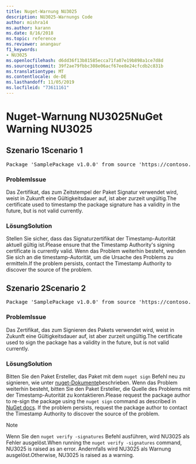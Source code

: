 ```yaml
---
title: Nuget-Warnung NU3025
description: NU3025-Warnungs Code
author: mishra14
ms.author: karann
ms.date: 8/16/2018
ms.topic: reference
ms.reviewer: anangaur
f1_keywords:
- NU3025
ms.openlocfilehash: d6dd36f13b81585ecca71fa07e19b898a1ce7d8d
ms.sourcegitcommit: 39f2ae79fbbc308e06acf67ee8e24cfcdb2c831b
ms.translationtype: MT
ms.contentlocale: de-DE
ms.lasthandoff: 11/05/2019
ms.locfileid: "73611161"
---
```

# <a name="nuget-warning-nu3025"></a><span data-ttu-id="c0e37-103">Nuget-Warnung NU3025</span><span class="sxs-lookup"><span data-stu-id="c0e37-103">NuGet Warning NU3025</span></span>

## <a name="scenario-1"></a><span data-ttu-id="c0e37-104">Szenario 1</span><span class="sxs-lookup"><span data-stu-id="c0e37-104">Scenario 1</span></span>

<pre>Package 'SamplePackage v1.0.0' from source 'https://contoso.com/index.json': The timestamp signing certificate is not yet valid.</pre>

### <a name="issue"></a><span data-ttu-id="c0e37-105">Problem</span><span class="sxs-lookup"><span data-stu-id="c0e37-105">Issue</span></span>

<span data-ttu-id="c0e37-106">Das Zertifikat, das zum Zeitstempel der Paket Signatur verwendet wird, weist in Zukunft eine Gültigkeitsdauer auf, ist aber zurzeit ungültig.</span><span class="sxs-lookup"><span data-stu-id="c0e37-106">The certificate used to timestamp the package signature has a validity in the future, but is not valid currently.</span></span>


### <a name="solution"></a><span data-ttu-id="c0e37-107">Lösung</span><span class="sxs-lookup"><span data-stu-id="c0e37-107">Solution</span></span>

<span data-ttu-id="c0e37-108">Stellen Sie sicher, dass das Signaturzertifikat der Timestamp-Autorität aktuell gültig ist.</span><span class="sxs-lookup"><span data-stu-id="c0e37-108">Please ensure that the Timestamp Authority's signing certificate is currently valid.</span></span> <span data-ttu-id="c0e37-109">Wenn das Problem weiterhin besteht, wenden Sie sich an die timestamp-Autorität, um die Ursache des Problems zu ermitteln.</span><span class="sxs-lookup"><span data-stu-id="c0e37-109">If the problem persists, contact the Timestamp Authority to discover the source of the problem.</span></span>



## <a name="scenario-2"></a><span data-ttu-id="c0e37-110">Szenario 2</span><span class="sxs-lookup"><span data-stu-id="c0e37-110">Scenario 2</span></span>

<pre>Package 'SamplePackage v1.0.0' from source 'https://contoso.com/index.json': The primary signature's timestamp signing certificate is not yet valid.</pre>

### <a name="issue"></a><span data-ttu-id="c0e37-111">Problem</span><span class="sxs-lookup"><span data-stu-id="c0e37-111">Issue</span></span>

<span data-ttu-id="c0e37-112">Das Zertifikat, das zum Signieren des Pakets verwendet wird, weist in Zukunft eine Gültigkeitsdauer auf, ist aber zurzeit ungültig.</span><span class="sxs-lookup"><span data-stu-id="c0e37-112">The certificate used to sign the package has a validity in the future, but is not valid currently.</span></span>


### <a name="solution"></a><span data-ttu-id="c0e37-113">Lösung</span><span class="sxs-lookup"><span data-stu-id="c0e37-113">Solution</span></span>

<span data-ttu-id="c0e37-114">Bitten Sie den Paket Ersteller, das Paket mit dem `nuget sign` Befehl neu zu signieren, wie unter [nuget-Dokumente](https://docs.microsoft.com/nuget/create-packages/sign-a-package)beschrieben. Wenn das Problem weiterhin besteht, bitten Sie den Paket Ersteller, die Quelle des Problems mit der Timestamp-Autorität zu kontaktieren.</span><span class="sxs-lookup"><span data-stu-id="c0e37-114">Please request the package author to re-sign the package using the `nuget sign` command as described in [NuGet docs](https://docs.microsoft.com/nuget/create-packages/sign-a-package). If the problem persists, request the package author to contact the Timestamp Authority to discover the source of the problem.</span></span>


> [!Note]
> <span data-ttu-id="c0e37-115">Wenn Sie den `nuget verify -signatures` Befehl ausführen, wird NU3025 als Fehler ausgelöst.</span><span class="sxs-lookup"><span data-stu-id="c0e37-115">When running the `nuget verify -signatures` command, NU3025 is raised as an error.</span></span> <span data-ttu-id="c0e37-116">Andernfalls wird NU3025 als Warnung ausgelöst.</span><span class="sxs-lookup"><span data-stu-id="c0e37-116">Otherwise, NU3025 is raised as a warning.</span></span>